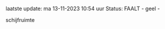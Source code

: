laatste update: 
ma 13-11-2023 10:54   uur 
Status: FAALT - geel - 
<div class="service Y">schijfruimte</div>